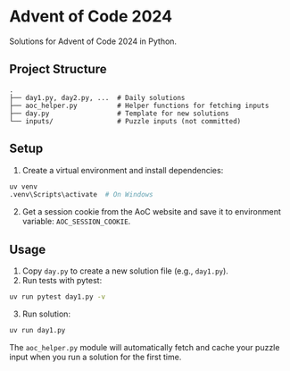 # Advent of Code 2024

Solutions for Advent of Code 2024 in Python.

## Project Structure

```
.
├── day1.py, day2.py, ...  # Daily solutions
├── aoc_helper.py          # Helper functions for fetching inputs
├── day.py                 # Template for new solutions
└── inputs/                # Puzzle inputs (not committed)
```

## Setup

1. Create a virtual environment and install dependencies:
```bash
uv venv
.venv\Scripts\activate  # On Windows
```
2. Get a session cookie from the AoC website and save it to environment variable: `AOC_SESSION_COOKIE`.

## Usage

1. Copy `day.py` to create a new solution file (e.g., `day1.py`).
2. Run tests with pytest:
```bash
uv run pytest day1.py -v
```
3. Run solution:
```bash
uv run day1.py
```

The `aoc_helper.py` module will automatically fetch and cache your puzzle input when you run a solution for the first time.
